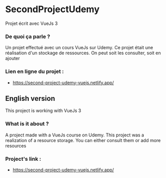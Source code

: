 # SecondProjectUdemy

Projet écrit avec VueJs 3

### De quoi ça parle ?
Un projet effectué avec un cours VueJs sur Udemy. Ce projet était une réalisation d'un stockage de ressources. On peut soit les consulter, soit en ajouter

### Lien en ligne du projet :
- https://second-project-udemy-vuejs.netlify.app/

## English version

This project is working with VueJs 3

### What is it about ?
A project made with a VueJs course on Udemy. This project was a realization of a resource storage. You can either consult them or add more resources

### Project's link :
- https://second-project-udemy-vuejs.netlify.app/
